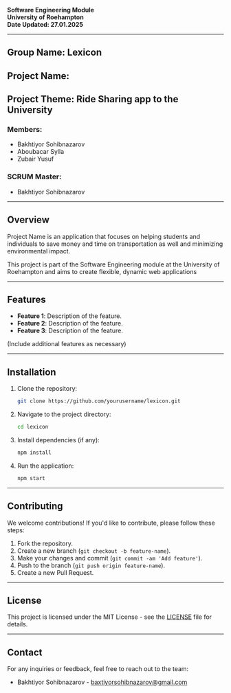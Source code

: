 **Software Engineering Module**  
**University of Roehampton**  
**Date Updated: 27.01.2025**

---

## Group Name: Lexicon
## Project Name:
## Project Theme: Ride Sharing app to the University


### Members:
- Bakhtiyor Sohibnazarov
- Aboubacar Sylla
- Zubair Yusuf

### SCRUM Master:
- Bakhtiyor Sohibnazarov

---

## Overview

Project Name is an application that focuses on helping students and individuals to save money and time on transportation as well and minimizing environmental impact. 

This project is part of the Software Engineering module at the University of Roehampton and aims to create flexible, dynamic web applications

---

## Features

- **Feature 1**: Description of the feature.
- **Feature 2**: Description of the feature.
- **Feature 3**: Description of the feature.

(Include additional features as necessary)

---

## Installation

1. Clone the repository:
    ```bash
    git clone https://github.com/yourusername/lexicon.git
    ```
2. Navigate to the project directory:
    ```bash
    cd lexicon
    ```
3. Install dependencies (if any):
    ```bash
    npm install
    ```
4. Run the application:
    ```bash
    npm start
    ```

---

## Contributing

We welcome contributions! If you'd like to contribute, please follow these steps:
1. Fork the repository.
2. Create a new branch (`git checkout -b feature-name`).
3. Make your changes and commit (`git commit -am 'Add feature'`).
4. Push to the branch (`git push origin feature-name`).
5. Create a new Pull Request.

---

## License

This project is licensed under the MIT License - see the [LICENSE](LICENSE) file for details.

---

## Contact

For any inquiries or feedback, feel free to reach out to the team:

- Bakhtiyor Sohibnazarov - baxtiyorsohibnazarov@gmail.com
